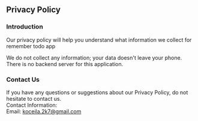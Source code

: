 Privacy Policy  
----------------

### Introduction  
Our privacy policy will help you understand what information we collect for remember todo app

We do not collect any information; your data doesn't leave your phone. There is no backend server for this application.

### Contact Us  
If you have any questions or suggestions about our Privacy Policy, do not hesitate to contact us.  
Contact Information:  
Email: koceila.2k7@gmail.com
